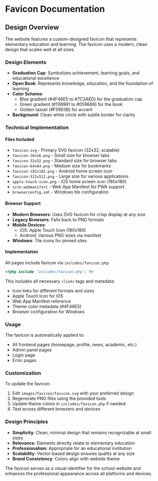 # Favicon Documentation

## Design Overview

The website features a custom-designed favicon that represents elementary education and learning. The favicon uses a modern, clean design that scales well at all sizes.

### Design Elements

- **Graduation Cap**: Symbolizes achievement, learning goals, and educational excellence
- **Open Book**: Represents knowledge, education, and the foundation of learning
- **Color Scheme**: 
  - Blue gradient (#4F46E5 to #7C3AED) for the graduation cap
  - Green gradient (#10B981 to #059669) for the book
  - Golden tassel (#F59E0B) for accent
- **Background**: Clean white circle with subtle border for clarity

### Technical Implementation

#### Files Included

- `favicon.svg` - Primary SVG favicon (32x32, scalable)
- `favicon-16x16.png` - Small size for browser tabs
- `favicon-32x32.png` - Standard size for browser tabs
- `favicon-64x64.png` - Medium size for bookmarks
- `favicon-192x192.png` - Android home screen icon
- `favicon-512x512.png` - Large size for various applications
- `apple-touch-icon.png` - iOS home screen icon (180x180)
- `site.webmanifest` - Web App Manifest for PWA support
- `browserconfig.xml` - Windows tile configuration

#### Browser Support

- **Modern Browsers**: Uses SVG favicon for crisp display at any size
- **Legacy Browsers**: Falls back to PNG formats
- **Mobile Devices**: 
  - iOS: Apple Touch Icon (180x180)
  - Android: Various PNG sizes via manifest
- **Windows**: Tile icons for pinned sites

#### Implementation

All pages include favicon via `includes/favicon.php`:

```php
<?php include 'includes/favicon.php'; ?>
```

This includes all necessary `<link>` tags and metadata:

- Icon links for different formats and sizes
- Apple Touch Icon for iOS
- Web App Manifest reference
- Theme color metadata (#4F46E5)
- Browser configuration for Windows

### Usage

The favicon is automatically applied to:

- All frontend pages (homepage, profile, news, academic, etc.)
- Admin panel pages
- Login page
- Error pages

### Customization

To update the favicon:

1. Edit `images/favicon/favicon.svg` with your preferred design
2. Regenerate PNG files using the provided tools
3. Update theme colors in `includes/favicon.php` if needed
4. Test across different browsers and devices

### Design Principles

- **Simplicity**: Clean, minimal design that remains recognizable at small sizes
- **Relevance**: Elements directly relate to elementary education
- **Professionalism**: Appropriate for an educational institution
- **Scalability**: Vector-based design ensures quality at any size
- **Brand Consistency**: Colors align with website theme

The favicon serves as a visual identifier for the school website and enhances the professional appearance across all platforms and devices.
